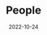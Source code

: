 ---
title: People
date: 2022-10-24

type: landing

sections:
  - block: people
    content:
      # Choose which groups/teams of users to display.
      #   Edit `user_groups` in each user's profile to add them to one or more of these groups.
      user_groups:
          - 教授
          - 研究员
          - 博士
          - 硕士
          - 本科
          - 访问学者
          - 校友
      sort_by: Params.last_name
      sort_ascending: true
    design:
      show_interests: false
      show_role: true
      show_social: true
---